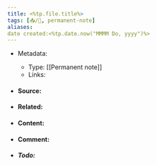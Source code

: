 ```yaml
---
title: <%tp.file.title%>
tags: [📥️/🚯, permanent-note]
aliases:
date created:<%tp.date.now("MMMM Do, yyyy")%>
---
```


- Metadata: 
	- Type: [[Permanent note]]
	- Links: 

- #### Source:
- #### Related:
- #### Content:
- #### Comment:
- ##### Todo:
